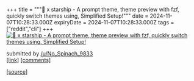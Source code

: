 +++
title = """🧩 x starship - A prompt theme, theme preview with fzf, quickly switch themes using, Simplified Setup!"""
date = 2024-11-07T10:28:33.000Z
expiryDate = 2024-11-07T10:28:33.000Z
tags = ["reddit","cli"]
+++
[![🧩 x starship - A prompt theme, theme preview with fzf, quickly switch themes using, Simplified Setup!](https://external-preview.redd.it/aTQyMXN1dmtoZ3pkMVKzDyzaxe2A7lCVokb_FTrwqvF-Dtrdo6jGENqbbbPd.png?width=640&crop=smart&auto=webp&s=87c792e4ee897fb33f4e08f5f2bea4cde9e4215a "🧩 x starship - A prompt theme, theme preview with fzf, quickly switch themes using, Simplified Setup!")](https://www.reddit.com/r/commandline/comments/1glnf6r/x_starship_a_prompt_theme_theme_preview_with_fzf/)

submitted by [/u/No\_Spinach\_9833](https://www.reddit.com/user/No_Spinach_9833)  
[\[link\]](https://v.redd.it/2lufnvvkhgzd1) [\[comments\]](https://www.reddit.com/r/commandline/comments/1glnf6r/x_starship_a_prompt_theme_theme_preview_with_fzf/)

[[source]](https://www.reddit.com/r/commandline/comments/1glnf6r/x_starship_a_prompt_theme_theme_preview_with_fzf/)
